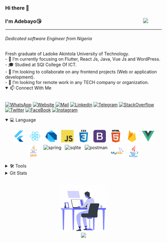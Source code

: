 ### Hi there  👋 

### I'm Adebayo😘 <img align="right" src="https://media.giphy.com/media/xUPGGDNsLvqsBOhuU0/giphy.gif" width="60">
<hr>

<h6>Dedicated software Engineer from Nigeria</h6>
Fresh graduate of Ladoke Akintola University of Technology. <br/>
- 🎯 I’m currently focusing on Flutter, React Js, Java, Vue Js and WordPress. <br/>
- 🎓 Studied at SQI College Of ICT. <br/>
- 👯 I’m looking to collaborate on any frontend projects (Web or application development).<br/>
- 🤔 I’m looking for remote work in any TECH company or organization.
<br/>

<details open>
<summary> 
📫 Connect With Me  
</summary>
<br>

[![WhatsApp](https://img.shields.io/badge/WHATSAPP-%2325D366.svg?&style=for-the-badge&logo=whatsapp&logoColor=white)](https://wa.me/2348140615129)
[![Website](https://img.shields.io/badge/-Website-grey?style=for-the-badge&logo=google-chrome&logoColor=white)](https://github.com/adebayoAdesina)
[![Mail](https://img.shields.io/badge/-Mail-D14836?style=for-the-badge&logo=Gmail&logoColor=white)](mailto:adebayoadesina789@gmail.com)
[![Linkedin](https://img.shields.io/badge/-LinkedIn-blue?style=for-the-badge&logo=Linkedin&logoColor=white)](https://www.linkedin.com/in/adebayo-adesina-547491206/)
[![Telegram](https://img.shields.io/badge/-Telegram-26A5E4?style=for-the-badge&logo=Telegram&logoColor=white)](https://t.me/.....)
[![StackOverflow](https://img.shields.io/badge/Stack_Overflow-FE7A16?style=for-the-badge&logo=stack-overflow&logoColor=white)](https://stackoverflow.com/users/17396574/adebayo-adesina)
[![Twitter](https://img.shields.io/badge/Twitter-1DA1F2?style=for-the-badge&logo=twitter&logoColor=white)](https://twitter.com/adesin18)
[![FaceBook](https://img.shields.io/badge/Facebook-1877F2?style=for-the-badge&logo=facebook&logoColor=white)](https://www.facebook.com/ade.12345678910/)
[![Instagram](https://img.shields.io/badge/Instagram-E4405F?style=for-the-badge&logo=instagram&logoColor=white)](https://www.instagram.com/adebayoadesina789/)

</details>


<!--
## - 📫 How to reach me: ... <br>
      <p align="center">
        <a href="" target="_blank" rel="noopener noreferrer"> <img src="https://raw.githubusercontent.com/iconic/open-iconic/master/svg/globe.svg" alt="Python" height="40" style="vertical-align:top; margin:4px"> </a>
        <a href="https://www.linkedin.com/in/adebayo-adesina-547491206/" target="_blank" rel="noopener noreferrer"> <img src="https://cdn.jsdelivr.net/npm/simple-icons@v3/icons/linkedin.svg" alt="Python" height="40" style="vertical-align:top; margin:4px"></a>
        <a href="mailto:adebayoadesina789@gmail.com"> <img src="https://cdn.jsdelivr.net/npm/simple-icons@v3/icons/gmail.svg" alt="Python" height="40" style="vertical-align:top; margin:4px"></a>
      </p>
-->

<details open>
<summary> 
💻 Language
</summary>
  <p align="center">
      <img src="https://raw.githubusercontent.com/github/explore/80688e429a7d4ef2fca1e82350fe8e3517d3494d/topics/flutter/flutter.png" alt="flutter" height="40" style="vertical-align:top; margin:4px">
      <img src="https://raw.githubusercontent.com/github/explore/80688e429a7d4ef2fca1e82350fe8e3517d3494d/topics/react/react.png" alt="react" height="40" style="vertical-align:top; margin:4px">
      <img src="https://raw.githubusercontent.com/github/explore/80688e429a7d4ef2fca1e82350fe8e3517d3494d/topics/dart/dart.png" alt="dart" height="40" style="vertical-align:top; margin:4px">
      <img src="https://raw.githubusercontent.com/github/explore/80688e429a7d4ef2fca1e82350fe8e3517d3494d/topics/javascript/javascript.png" alt="Javascript" height="40" style="vertical-align:top; margin:4px">
      <img src="https://raw.githubusercontent.com/github/explore/80688e429a7d4ef2fca1e82350fe8e3517d3494d/topics/css/css.png" alt="css" height="40" style="vertical-align:top; margin:4px">
      <img src="https://raw.githubusercontent.com/github/explore/80688e429a7d4ef2fca1e82350fe8e3517d3494d/topics/bootstrap/bootstrap.png" alt="bootstrap" height="40" style="vertical-align:top; margin:4px">
      <img src="https://raw.githubusercontent.com/github/explore/80688e429a7d4ef2fca1e82350fe8e3517d3494d/topics/html/html.png" alt="html" height="40" style="vertical-align:top; margin:4px">
      <img src="https://raw.githubusercontent.com/github/explore/80688e429a7d4ef2fca1e82350fe8e3517d3494d/topics/firebase/firebase.png" alt="firebase" height="40" style="vertical-align:top; margin:4px">
      <img src="https://raw.githubusercontent.com/github/explore/80688e429a7d4ef2fca1e82350fe8e3517d3494d/topics/vue/vue.png" alt="vue" height="40" style="vertical-align:top; margin:4px">
        <img src="https://raw.githubusercontent.com/github/explore/80688e429a7d4ef2fca1e82350fe8e3517d3494d/topics/java/java.png" alt="java" height="40" style="vertical-align:top; margin:4px">
      <img src="https://www.vectorlogo.zone/logos/springio/springio-icon.svg" alt="spring" width="40" height="40" style="vertical-align:top; margin:4px"/>
        <img src="https://www.vectorlogo.zone/logos/sqlite/sqlite-icon.svg" alt="sqlite" width="40" height="40" style="vertical-align:top; margin:4px"/>
        <img src="https://www.vectorlogo.zone/logos/getpostman/getpostman-icon.svg" alt="postman" width="40" height="40" style="vertical-align:top; margin:4px"/>
        <img src="https://raw.githubusercontent.com/devicons/devicon/master/icons/mysql/mysql-original-wordmark.svg" alt="mysql" width="40" height="40" style="vertical-align:top; margin:4px"/>
        <img src="https://raw.githubusercontent.com/devicons/devicon/master/icons/java/java-original.svg" alt="java" width="40" height="40" style="vertical-align:top; margin:4px"/>
  </p>
</details>

<details close>
<summary> 
🛠 Tools
</summary>

![VSCode](https://img.shields.io/badge/Visual_Studio_Code-0078D4?style=for-the-badge&logo=visual%20studio%20code&logoColor=white) 
![IntelliJ](https://img.shields.io/badge/IntelliJ_IDEA-000000.svg?style=for-the-badge&logo=intellij-idea&logoColor=white)
<img src="https://cdn.worldvectorlogo.com/logos/github-icon-1.svg" width="50"/>
![Edge](https://img.shields.io/badge/Microsoft_Edge-0078D7?style=for-the-badge&logo=Microsoft-edge&logoColor=white)
</details>
      
<details close>
<summary>
Git Stats
</summary>
      <br>
      <p align="left"> <img src="https://komarev.com/ghpvc/?username=adebayoAdesina&label=Profile%20views&color=0e75b6&style=flat" alt="adebayoAdesina" /> </p>

<p align="left"> <a href="https://github.com/ryo-ma/github-profile-trophy"><img src="https://github-profile-trophy.vercel.app/?username=adebayoAdesina" alt="adebayoAdesina" /></a> </p>
<br/>
      <br>
      
![Anurag's GitHub stats](https://github-readme-stats.vercel.app/api?username=adebayoAdesina&show_icons=true&theme=tokyonight) 
 <br>
![Top Langs](https://github-readme-stats.vercel.app/api/top-langs/?username=adebayoAdesina&theme=tokyonight&layout=compact)
</details>



<br/>
<p align="center">
<img src="Images/coding.gif" />
      <br/>
      <img src="https://img.shields.io/badge/-contributions_welcome-brightgreen.svg" />
      <p/>
